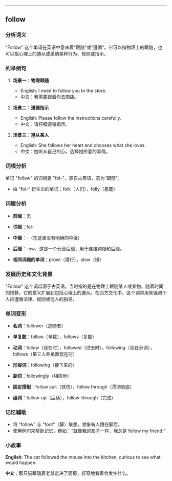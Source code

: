 
---------------
## follow
### 分析词义
"Follow" 这个单词在英语中意味着“跟随”或“遵循”。它可以指物理上的跟随，也可以指心理上的遵从或采纳某种行为、规则或指示。

### 列举例句
1. **场景一：物理跟随**
   - English: I need to follow you to the store.
   - 中文：我需要跟着你去商店。

2. **场景二：遵循指示**
   - English: Please follow the instructions carefully.
   - 中文：请仔细遵循指示。

3. **场景三：遵从某人**
   - English: She follows her heart and chooses what she loves.
   - 中文：她听从自己的心，选择她所爱的事情。

### 词根分析
单词 "follow" 的词根是 "fol-"，源自古英语，意为“跟随”。

- 由 "fol-" 衍生出的单词：folk（人们），folly（愚蠢）

### 词缀分析
- **前缀**：无
- **词根**：fol-
- **中缀**：-（在这里没有明确的中缀）
- **后缀**：-ow，这是一个元音后缀，用于连接词根和后缀。

- **相同词缀的单词**：prowl（潜行），slow（慢）

### 发展历史和文化背景
"Follow" 这个词起源于古英语，当时指的是在物理上跟随某人或某物。随着时间的推移，它的意义扩展到包括心理上的遵从。在西方文化中，这个词常用来强调个人应遵循法律、规则或他人的指导。

### 单词变形
- **名词**：follower（追随者）
- **单复数**：follow（单数），follows（复数）
- **动词**：follow（现在时），followed（过去时），following（现在分词），follows（第三人称单数现在时）
- **形容词**：following（接下来的）
- **副词**：followingly（相应地）

- **固定搭配**：follow suit（效仿），follow through（贯彻到底）
- **组词**：follow-up（后续），follow-through（完成）

### 记忆辅助
- 将 "follow" 与 "foot"（脚）联想，想象有人跟在脚后。
- 使用例句来帮助记忆，例如：“就像我的影子一样，我总是 follow my friend.”

### 小故事
**English**: The cat followed the mouse into the kitchen, curious to see what would happen.

**中文**：那只猫跟随着老鼠走进了厨房，好奇地看着会发生什么。

